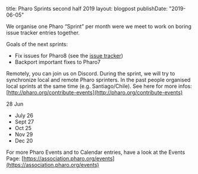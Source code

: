 title: Pharo Sprints second half 2019
layout: blogpost
publishDate: "2019-06-05"

We organise one Pharo “Sprint” per month were we meet to work on boring issue tracker entries together.

Goals of the next sprints:

- Fix issues for Pharo8 \(see the [issue tracker](https://github.com/pharo-project/pharo/issues)\)
- Backport important fixes to Pharo7


Remotely, you can join us on Discord. During the sprint, we will try to synchronize local and remote Pharo sprinters. In the past people organised local sprints at the same time \(e.g. Santiago/Chile\). See here for more infos: [http://pharo.org/contribute-events](http://pharo.org/contribute-events)

28 Jun 
- July 26 
- Sept 27 
- Oct 25 
- Nov 29 
- Dec 20 


For more Pharo Events and to Calendar entries, have a look at the Events Page: [https://association.pharo.org/events](https://association.pharo.org/events)